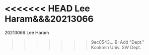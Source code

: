 <<<<<<< HEAD
Lee Haram&&&20213066
=======
20213066 Lee Haram
>>>>>>> 9ec0543... B: Add "Dept."
Kookmin Univ. SW Dept.
